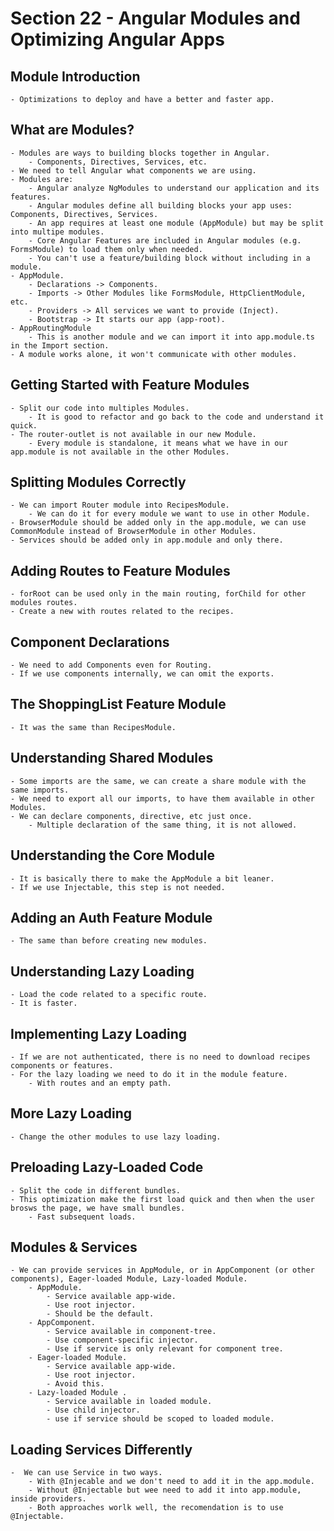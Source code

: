 # Section 22 - Angular Modules and Optimizing Angular Apps

## Module Introduction

    - Optimizations to deploy and have a better and faster app.

## What are Modules?
    
    - Modules are ways to building blocks together in Angular.
        - Components, Directives, Services, etc.
    - We need to tell Angular what components we are using.
    - Modules are:  
        - Angular analyze NgModules to understand our application and its features.
        - Angular modules define all building blocks your app uses: Components, Directives, Services.
        - An app requires at least one module (AppModule) but may be split into multipe modules.
        - Core Angular Features are included in Angular modules (e.g. FormsModule) to load them only when needed.
        - You can't use a feature/building block without including in a module.
    - AppModule.
        - Declarations -> Components.
        - Imports -> Other Modules like FormsModule, HttpClientModule, etc.
        - Providers -> All services we want to provide (Inject).
        - Bootstrap -> It starts our app (app-root).
    - AppRoutingModule
        - This is another module and we can import it into app.module.ts in the Import section.
    - A module works alone, it won't communicate with other modules.

## Getting Started with Feature Modules
    
    - Split our code into multiples Modules.
        - It is good to refactor and go back to the code and understand it quick.
    - The router-outlet is not available in our new Module.
        - Every module is standalone, it means what we have in our app.module is not available in the other Modules.

## Splitting Modules Correctly

    - We can import Router module into RecipesModule.
        - We can do it for every module we want to use in other Module.
    - BrowserModule should be added only in the app.module, we can use CommonModule instead of BrowserModule in other Modules.
    - Services should be added only in app.module and only there.

## Adding Routes to Feature Modules

    - forRoot can be used only in the main routing, forChild for other modules routes.
    - Create a new with routes related to the recipes.

## Component Declarations
    
    - We need to add Components even for Routing.
    - If we use components internally, we can omit the exports.

## The ShoppingList Feature Module
    
    - It was the same than RecipesModule.

## Understanding Shared Modules
    
    - Some imports are the same, we can create a share module with the same imports.
    - We need to export all our imports, to have them available in other Modules.
    - We can declare components, directive, etc just once.
        - Multiple declaration of the same thing, it is not allowed.

## Understanding the Core Module
    
    - It is basically there to make the AppModule a bit leaner.
    - If we use Injectable, this step is not needed.

## Adding an Auth Feature Module
    
    - The same than before creating new modules.

## Understanding Lazy Loading
    
    - Load the code related to a specific route.
    - It is faster.

## Implementing Lazy Loading
    
    - If we are not authenticated, there is no need to download recipes components or features. 
    - For the lazy loading we need to do it in the module feature.
        - With routes and an empty path.

## More Lazy Loading
    
    - Change the other modules to use lazy loading.

## Preloading Lazy-Loaded Code
    
    - Split the code in different bundles.
    - This optimization make the first load quick and then when the user brosws the page, we have small bundles.
        - Fast subsequent loads.

## Modules & Services
    
    - We can provide services in AppModule, or in AppComponent (or other components), Eager-loaded Module, Lazy-loaded Module.
        - AppModule.
            - Service available app-wide.
            - Use root injector.        
            - Should be the default.
        - AppComponent.
            - Service available in component-tree.
            - Use component-specific injector.
            - Use if service is only relevant for component tree.
        - Eager-loaded Module.
            - Service available app-wide.
            - Use root injector.
            - Avoid this.
        - Lazy-loaded Module .
            - Service available in loaded module.
            - Use child injector.
            - use if service should be scoped to loaded module.

## Loading Services Differently
    
    -  We can use Service in two ways.
        - With @Injecable and we don't need to add it in the app.module.
        - Without @Injectable but wee need to add it into app.module, inside providers.
        - Both approaches worlk well, the recomendation is to use @Injectable.